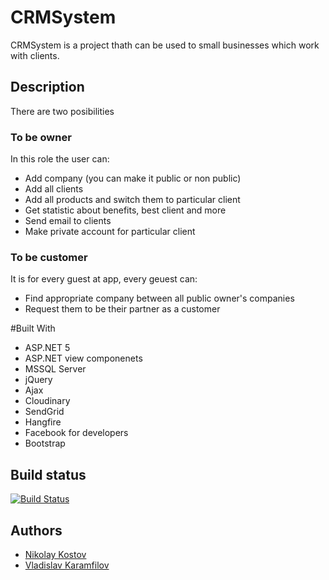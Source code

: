 # CRMSystem

CRMSystem is a project thath can be used to small businesses which work with clients. 
## Description

There are two posibilities
### To be owner
In this role the user can:
- Add company (you can make it public or non public)
- Add all clients
- Add all products and switch them to particular client
- Get statistic about benefits, best client and more
- Send email to clients
- Make private account for particular client
### To be customer
It is for every guest at app, every geuest can:
- Find appropriate company between all public owner's companies
- Request them to be their partner as a customer

#Built With
- ASP.NET 5
- ASP.NET view componenets
- MSSQL Server
- jQuery
- Ajax
- Cloudinary
- SendGrid
- Hangfire
- Facebook for developers
- Bootstrap

## Build status

[![Build Status](https://nikolayit.visualstudio.com/AspNetCoreTemplate/_apis/build/status/NikolayIT.ASP.NET-Core-Template?branchName=master)](https://nikolayit.visualstudio.com/AspNetCoreTemplate/_build/latest?definitionId=15&branchName=master)

## Authors

- [Nikolay Kostov](https://github.com/NikolayIT)
- [Vladislav Karamfilov](https://github.com/vladislav-karamfilov)
